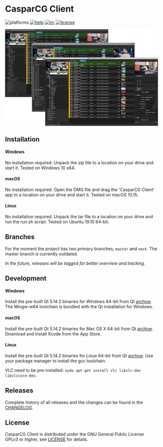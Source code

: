 # CasparCG Client

![platforms](https://img.shields.io/badge/platforms-windows%20%7C%20linux%20%7C%20osx-brightgreen.svg?style=flat-square)
[![help](https://img.shields.io/badge/help-community%20forum-green.svg?style=flat-square)](https://casparcg.com/forum)
[![irc](https://img.shields.io/badge/irc-%23casparcg-green.svg?style=flat-square)](https://kiwiirc.com/client/sinisalo.freenode.net/?nick=Guest|?#CasparCG)
[![license](https://img.shields.io/badge/license-GPLv3-blue.svg?style=flat-square)](LICENSE)

<p align="center"><img src="/src/Widgets/Images/Clients.png"></p>


## Installation

#### Windows
No installation required. Unpack the zip file to a location on your drive and start it. Tested on Windows 10 x64.

#### macOS
No installation required. Open the DMG file and drag the 'CasparCG Client' app to a location on your drive and start it. Tested on macOS 10.15.

#### Linux
No installation required. Unpack the tar file to a location on your drive and run the run.sh script. Tested on Ubuntu 19.10 64-bit.


## Branches
For the moment the project has two primary branches, `master` and `next`. The master branch is currently outdated.

*In the future, releases will be tagged for better overview and tracking.*


## Development

#### Windows
Install the pre-built Qt 5.14.2 binaries for Windows 64-bit from Qt [archive](http://download.qt.io/archive/qt/5.14/5.14.2/). The Mingw-w64 toolchain is bundled with the Qt installation for Windows.

#### macOS
Install the pre-built Qt 5.14.2 binaries for Mac OS X 64-bit from Qt [archive](http://download.qt.io/archive/qt/5.14/5.14.2/). Download and install Xcode from the App Store.

#### Linux
Install the pre-built Qt 5.14.2 binaries for Linux 64-bit from Qt [archive](http://download.qt.io/archive/qt/5.14/5.14.2/). Use your package manager to install the gcc toolchain.

VLC need to be pre-installed: `sudo apt-get install vlc libvlc-dev libvlccore-dev`.


## Releases
Complete history of all releases and the changes can be found in the [CHANGELOG](CHANGELOG).


## License
CasparCG Client is distributed under the GNU General Public License GPLv3 or higher, see [LICENSE](LICENSE) for details.

